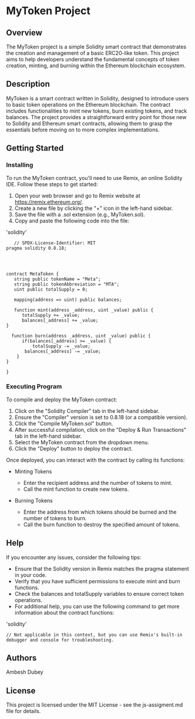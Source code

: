 # MyToken Project
## Overview
The MyToken project is a simple Solidity smart contract that demonstrates the creation and management of a basic ERC20-like token. This project aims to help developers understand the fundamental concepts of token creation, minting, and burning within the Ethereum blockchain ecosystem.

## Description
MyToken is a smart contract written in Solidity, designed to introduce users to basic token operations on the Ethereum blockchain. The contract includes functionalities to mint new tokens, burn existing tokens, and track balances. The project provides a straightforward entry point for those new to Solidity and Ethereum smart contracts, allowing them to grasp the essentials before moving on to more complex implementations.

## Getting Started
### Installing
To run the MyToken contract, you'll need to use Remix, an online Solidity IDE. Follow these steps to get started:

1. Open your web browser and go to Remix website at https://remix.ethereum.org/.
2. Create a new file by clicking the "+" icon in the left-hand sidebar.
3. Save the file with a .sol extension (e.g., MyToken.sol).
4. Copy and paste the following code into the file:

'solidity'

       // SPDX-License-Identifier: MIT
    pragma solidity 0.8.18;




    contract MetaToken {
       string public tokenName = "Meta";
       string public tokenAbbreviation = "MTA";
       uint public totalSupply = 0;

       mapping(address => uint) public balances;

       function mint(address _address, uint _value) public {
          totalSupply += _value;
          balances[_address] += _value;
    }

      function burn(address _address, uint _value) public {
          if(balances[_address] >= _value) {
              totalSupply -= _value;
           balances[_address] -= _value;
        }
    }

    }
   

### Executing Program
To compile and deploy the MyToken contract:

1. Click on the "Solidity Compiler" tab in the left-hand sidebar.
2. Ensure the "Compiler" version is set to 0.8.18 (or a compatible version).
3. Click the "Compile MyToken.sol" button.
4. After successful compilation, click on the "Deploy & Run Transactions" tab in the left-hand sidebar.
5. Select the MyToken contract from the dropdown menu.
6. Click the "Deploy" button to deploy the contract.


Once deployed, you can interact with the contract by calling its functions:

+ Minting Tokens

  + Enter the recipient address and the number of tokens to mint.
  + Call the mint function to create new tokens.
+ Burning Tokens

  + Enter the address from which tokens should be burned and the number of tokens to burn.
  + Call the burn function to destroy the specified amount of tokens.
## Help
If you encounter any issues, consider the following tips:

+ Ensure that the Solidity version in Remix matches the pragma statement in your code.
+ Verify that you have sufficient permissions to execute mint and burn functions.
+ Check the balances and totalSupply variables to ensure correct token operations.
+ For additional help, you can use the following command to get more information about the contract functions:

 'solidity'

    // Not applicable in this context, but you can use Remix's built-in debugger and console for troubleshooting.


## Authors
Ambesh Dubey

## License
This project is licensed under the MIT License - see the js-assigment.md file for details.














